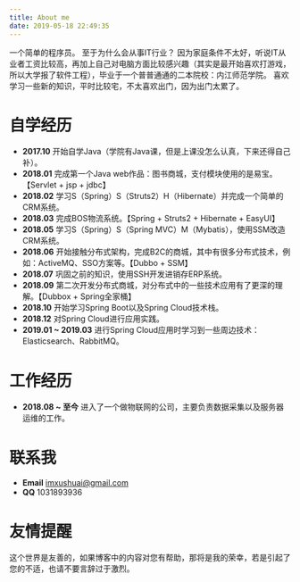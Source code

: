 ```yaml
---
title: About me
date: 2019-05-18 22:49:35
---
```

一个简单的程序员。
至于为什么会从事IT行业？
因为家庭条件不太好，听说IT从业者工资比较高，再加上自己对电脑方面比较感兴趣（其实是最开始喜欢打游戏，所以大学报了软件工程），毕业于一个普普通通的二本院校：内江师范学院。
喜欢学习一些新的知识，平时比较宅，不太喜欢出门，因为出门太累了。

# 自学经历
- **2017.10** 开始自学Java（学院有Java课，但是上课没怎么认真，下来还得自己补）。
- **2018.01** 完成第一个Java web作品：图书商城，支付模块使用的是易宝。【Servlet + jsp + jdbc】
- **2018.02** 学习S（Spring）S（Struts2）H（Hibernate）并完成一个简单的CRM系统。
- **2018.03** 完成BOS物流系统。【Spring + Struts2 + Hibernate + EasyUI】
- **2018.05** 学习S（Spring）S（Spring MVC）M（Mybatis），使用SSM改造CRM系统。
- **2018.06** 开始接触分布式架构，完成B2C的商城，其中有很多分布式技术，例如：ActiveMQ、SSO方案等。【Dubbo + SSM】
- **2018.07** 巩固之前的知识，使用SSH开发进销存ERP系统。
- **2018.09** 第二次开发分布式商城，对分布式中的一些技术应用有了更深的理解。【Dubbox + Spring全家桶】
- **2018.10** 开始学习Spring Boot以及Spring Cloud技术栈。
- **2018.12** 对Spring Cloud进行应用实践。
- **2019.01 ~ 2019.03** 进行Spring Cloud应用时学习到一些周边技术：Elasticsearch、RabbitMQ。

# 工作经历
- **2018.08 ~ 至今** 进入了一个做物联网的公司，主要负责数据采集以及服务器运维的工作。

# 联系我
- **Email** imxushuai@gmail.com
- **QQ** 1031893936

# 友情提醒
这个世界是友善的，如果博客中的内容对您有帮助，那将是我的荣幸，若是引起了您的不适，也请不要言辞过于激烈。